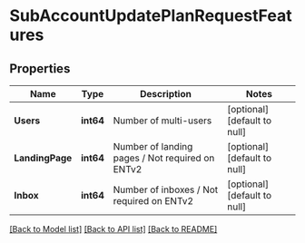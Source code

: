 # SubAccountUpdatePlanRequestFeatures

## Properties
Name | Type | Description | Notes
------------ | ------------- | ------------- | -------------
**Users** | **int64** | Number of multi-users | [optional] [default to null]
**LandingPage** | **int64** | Number of landing pages / Not required on ENTv2 | [optional] [default to null]
**Inbox** | **int64** | Number of inboxes / Not required on ENTv2 | [optional] [default to null]

[[Back to Model list]](../README.md#documentation-for-models) [[Back to API list]](../README.md#documentation-for-api-endpoints) [[Back to README]](../README.md)


